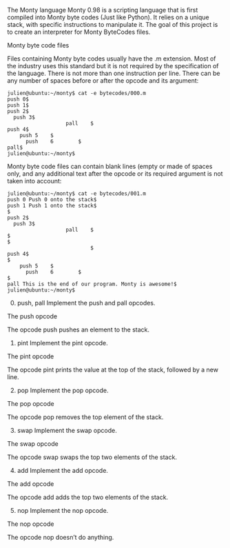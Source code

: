 The Monty language
Monty 0.98 is a scripting language that is first compiled into Monty byte codes (Just like Python). It relies on a unique stack, with specific instructions to manipulate it. The goal of this project is to create an interpreter for Monty ByteCodes files.

Monty byte code files

Files containing Monty byte codes usually have the .m extension. Most of the industry uses this standard but it is not required by the specification of the language. There is not more than one instruction per line. There can be any number of spaces before or after the opcode and its argument:

```
julien@ubuntu:~/monty$ cat -e bytecodes/000.m
push 0$
push 1$
push 2$
  push 3$
                   pall    $
push 4$
    push 5    $
      push    6        $
pall$
julien@ubuntu:~/monty$
```

Monty byte code files can contain blank lines (empty or made of spaces only, and any additional text after the opcode or its required argument is not taken into account:

```
julien@ubuntu:~/monty$ cat -e bytecodes/001.m
push 0 Push 0 onto the stack$
push 1 Push 1 onto the stack$
$
push 2$
  push 3$
                   pall    $
$
$
                           $
push 4$
$
    push 5    $
      push    6        $
$
pall This is the end of our program. Monty is awesome!$
julien@ubuntu:~/monty$
```

0. push, pall
Implement the push and pall opcodes.

The push opcode

The opcode push pushes an element to the stack.


1. pint
Implement the pint opcode.

The pint opcode

The opcode pint prints the value at the top of the stack, followed by a new line.

2. pop
Implement the pop opcode.

The pop opcode

The opcode pop removes the top element of the stack.

3. swap
Implement the swap opcode.

The swap opcode

The opcode swap swaps the top two elements of the stack.

4. add
Implement the add opcode.

The add opcode

The opcode add adds the top two elements of the stack.

5. nop
Implement the nop opcode.

The nop opcode

The opcode nop doesn’t do anything.
